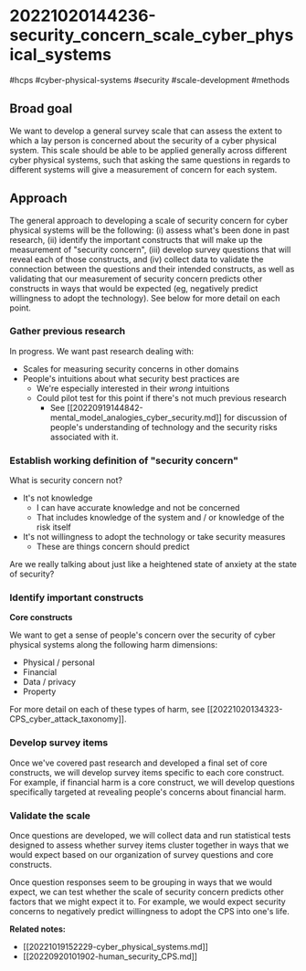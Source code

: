# 20221020144236-security_concern_scale_cyber_physical_systems
#hcps #cyber-physical-systems #security #scale-development #methods

## Broad goal

We want to develop a general survey scale that can assess the extent to which
a lay person is concerned about the security of a cyber physical system. This
scale should be able to be applied generally across different cyber physical
systems, such that asking the same questions in regards to different systems
will give a measurement of concern for each system.

## Approach

The general approach to developing a scale of security concern for cyber
physical systems will be the following: (i) assess what's been done in past
research, (ii) identify the important constructs that will make up the
measurement of "security concern", (iii) develop survey questions that will
reveal each of those constructs, and (iv) collect data to validate the
connection between the questions and their intended constructs, as well as
validating that our measurement of security concern predicts other constructs
in ways that would be expected (eg, negatively predict willingness to adopt
the technology). See below for more detail on each point.


### Gather previous research

In progress. We want past research dealing with:

* Scales for measuring security concerns in other domains
* People's intuitions about what security best practices are
    * We're especially interested in their *wrong* intuitions
    * Could pilot test for this point if there's not much previous research
        * See [[20220919144842-mental_model_analogies_cyber_security.md]] for
            discussion of people's understanding of technology and the
            security risks associated with it.

### Establish working definition of "security concern"

What is security concern not?
* It's not knowledge
	* I can have accurate knowledge and not be concerned
	* That includes knowledge of the system and / or knowledge of the risk itself
* It's not willingness to adopt the technology or take security measures
	* These are things concern should predict

Are we really talking about just like a heightened state of anxiety at the state of security?

### Identify important constructs

**Core constructs**

We want to get a sense of people's concern over the security of cyber physical systems along the following harm dimensions:

* Physical / personal
* Financial
* Data / privacy
* Property

For more detail on each of these types of harm, see [[20221020134323-CPS_cyber_attack_taxonomy]].

### Develop survey items

Once we've covered past research and developed a final set of core constructs,
we will develop survey items specific to each core construct. For example, if
financial harm is a core construct, we will develop questions specifically
targeted at revealing people's concerns about financial harm.

### Validate the scale

Once questions are developed, we will collect data and run statistical tests
designed to assess whether survey items cluster together in ways that we would
expect based on our organization of survey questions and core constructs.

Once question responses seem to be grouping in ways that we would expect, we
can test whether the scale of security concern predicts other factors that we
might expect it to. For example, we would expect security concerns to
negatively predict willingness to adopt the CPS into one's life.

**Related notes:**
* [[20221019152229-cyber_physical_systems.md]]
* [[20220920101902-human_security_CPS.md]]
